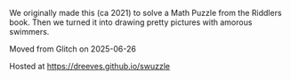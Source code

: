 We originally made this (ca 2021) to solve a Math Puzzle from the Riddlers book. Then we turned it into drawing pretty pictures with amorous swimmers.

Moved from Glitch on 2025-06-26

Hosted at https://dreeves.github.io/swuzzle
